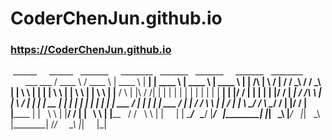 # CoderChenJun.github.io
### https://CoderChenJun.github.io



  ______     ______    _______     ________   _______    _______     _______    ________                ___   ___
 / ____ \   / ____ \  |  ____ \   |  ______| |  ____ \  |  ____ \   |  ____ \  |  ______|      /\      |   \  /   |
/ /    \_\ / /    \_\ | |    \ \  | |______  | |    \ \ | |    \ \  | |    \ \ | |______      /  \     | |\ \/ /| | 
| |        | |    | | | |     | | |  ______| | |____/ / | |     | | | |____/ / |  ______|    / /\ \    | | \  / | |
| |     __ | |    | | | |     | | | |        |  ___  /  | |     | | |  ___  /  | |          / /  \ \   | |  \/  | |
\ \____/ / \ \____/ / | |____/ /  | |______  | |   \ \  | |____/ /  | |   \ \  | |______   / /    \ \  | |      | |
 \______/   \______/  |_______/   |________| |_|    \_\ |_______/   |_|    \_\ |________| /_/      \_\ |_|      |_|
 

